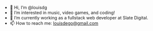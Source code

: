 - 👋 Hi, I’m @louisdg
- 👀 I’m interested in music, video games, and coding!
- 🌱 I’m currently working as a fullstack web developer at Slate Digital.
- 📫 How to reach me: louisdego@gmail.com
